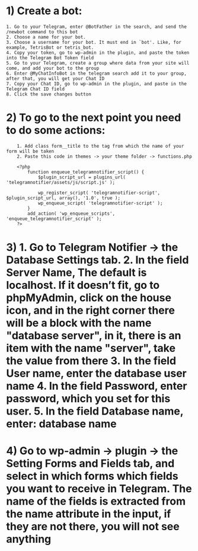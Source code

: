 # 1) Create a bot:
    1. Go to your Telegram, enter @BotFather in the search, and send the /newbot command to this bot
    2. Choose a name for your bot.
    3. Choose a username for your bot. It must end in `bot'. Like, for example, TetrisBot or tetris_bot.
    4. Copy your token, go to wp-admin in the plugin, and paste the token into the Telegram Bot Token field
    5. Go to your Telegram, create a group where data from your site will come, and add your bot to the group
    6. Enter @MyChatInfoBot in the telegram search add it to your group, after that, you will get your Chat ID
    7. Copy your Chat ID, go to wp-admin in the plugin, and paste in the Telegram Chat ID field
    8. Click the save changes button
# 2) To go to the next point you need to do some actions:
        1. Add class form__title to the tag from which the name of your form will be taken
        2. Paste this code in themes -> your theme folder -> functions.php
```    
    <?php
        function enqueue_telegramnotifier_script() {
            $plugin_script_url = plugins_url( 'telegramnotifier/assets/js/script.js' );
            
            wp_register_script( 'telegramnotifier-script', $plugin_script_url, array(), '1.0', true );
            wp_enqueue_script( 'telegramnotifier-script' );
        }
        add_action( 'wp_enqueue_scripts', 'enqueue_telegramnotifier_script' );
    ?>
```      
# 3) 1. Go to Telegram Notifier -> the Database Settings tab. 2. In the field Server Name, The default is localhost. If it doesn’t fit, go to phpMyAdmin, click on the house icon, and in the right corner there will be a block with the name "database server", in it, there is an item with the name "server", take the value from there 3. In the field User name, enter the database user name 4. In the field Password, enter password, which you set for this user. 5. In the field Database name, enter: database name

# 4) Go to wp-admin -> plugin -> the Setting Forms and Fields tab, and select in which forms which fields you want to receive in Telegram. The name of the fields is extracted from the name attribute in the input, if they are not there, you will not see anything